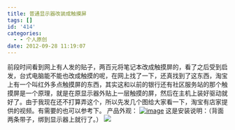 ```yaml
---
title: 普通显示器改装成触摸屏
tags: []
id: '414'
categories:
  - - 个人原创
date: 2012-09-28 11:19:07
---
```


前段时间看到网上有人发的贴子，两百元将笔记本改成触摸屏的，看了之后受到启发，台式电脑能不能也改成触摸的呢，在网上找了一下，还真找到了这东西，淘宝上有一个叫红外多点触摸屏的东西，其实这和以前的银行还有社区服务站的那个触摸屏是一个原理，就是在原显示器外贴上一层触摸的屏，然后在主机上装好驱动就好了。由于我现在还不打算弄这个，所以先发几个图给大家看一下，淘宝有店家提供的视频。有需要的也可以参考下。 产品外观： [![image](http://www.gcsee.com/wp-content/uploads/2012/09/image_thumb.png "image")](http://www.gcsee.com/wp-content/uploads/2012/09/image.png) 这是安装说明：（背面两条带子，绑到显示器上就行了。） ![](http://img03.taobaocdn.com/imgextra/i3/116787788/T2QsSuXiFaXXXXXXXX_!!116787788.jpg)